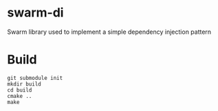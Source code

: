 # swarm-di
Swarm library used to implement a simple dependency injection pattern

# Build

```
git submodule init
mkdir build
cd build
cmake ..
make
```

